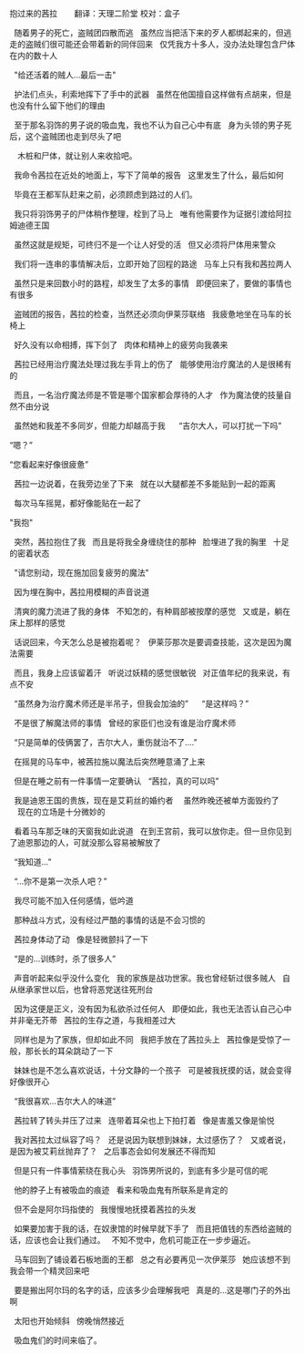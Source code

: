 
 抱过来的茜拉
  
　翻译：天理二阶堂 校对：盒子
 
 
  随着男子的死亡，盗贼团四散而逃
  虽然应当把活下来的歹人都绑起来的，但逃走的盗贼们很可能还会带着新的同伴回来
  仅凭我方十多人，没办法处理包含尸体在内的数十人

  "给还活着的贼人...最后一击"

  护法们点头，利索地挥下了手中的武器
  虽然在他国擅自这样做有点胡来，但是也没有什么留下他们的理由

  至于那名羽饰的男子说的吸血鬼，我也不认为自己心中有底
  身为头领的男子死后，这个盗贼团也走到尽头了吧

　木桩和尸体，就让别人来收拾吧。

  我命令茜拉在近处的地面上，写下了简单的报告
  这里发生了什么，最后如何

  毕竟在王都军队赶来之前，必须顾虑到路过的人们。


  我只将羽饰男子的尸体稍作整理，栓到了马上
  唯有他需要作为证据引渡给阿拉姆迪德王国

  虽然这就是规矩，可终归不是一个让人好受的活
  但又必须将尸体用来警众

  我们将一连串的事情解决后，立即开始了回程的路途
  马车上只有我和茜拉两人

  虽然只是来回数小时的路程，却发生了太多的事情
  即便回来了，要做的事情也有很多

  盗贼团的报告，茜拉的检查，当然还必须向伊莱莎联络
  我疲惫地坐在马车的长椅上

  好久没有以命相搏，挥下剑了
  肉体和精神上的疲劳向我袭来

  茜拉已经用治疗魔法处理过我左手背上的伤了
  能够使用治疗魔法的人是很稀有的

  而且，一名治疗魔法师是不管是哪个国家都会厚待的人才
  作为魔法使的技量自然不由分说

  虽然她和我差不多同岁，但能力却越高于我
  
  “吉尔大人，可以打扰一下吗”

 “嗯？”

 “您看起来好像很疲惫”

  茜拉一边说着，在我旁边坐了下来
  就在以大腿都差不多能贴到一起的距离

  每次马车摇晃，都好像能贴在一起了

 "我抱"

  突然，茜拉抱住了我
  而且是将我全身缠绕住的那种
  脸埋进了我的胸里
  十足的密着状态

  "请您别动，现在施加回复疲劳的魔法"


  因为埋在胸中，茜拉用模糊的声音说道

  清爽的魔力流进了我的身体
  不知怎的，有种肩部被按摩的感觉
  又或是，躺在床上那样的感觉


  话说回来，今天怎么总是被抱着呢？
  伊莱莎那次是要调查技能，这次是因为魔法需要

  而且，我身上应该留着汗
  听说过妖精的感觉很敏锐
  对正值年纪的我来说，有点不安

  “虽然身为治疗魔术师还是半吊子，但我会加油的”
  
  “是这样吗？”

  不是很了解魔法师的事情
  曾经的家臣们也没有谁是治疗魔术师


  “只是简单的伎俩罢了，吉尔大人，重伤就治不了....”

  在摇晃的马车中，被茜拉施以魔法后突然睡意涌了上来

  但是在睡之前有一件事情一定要确认
  “茜拉，真的可以吗”

  我是迪恩王国的贵族，现在是艾莉丝的婚约者
　虽然昨晚还被单方面毁约了
　现在的立场是十分微妙的

  看着马车那乏味的天窗我如此说道
  在到王宫前，我可以放你走。但一旦你见到了迪恩那边的人，可就没那么容易被解放了

  “我知道...”

  “...你不是第一次杀人吧？”

  我尽可能不加入任何感情，低吟道

  那种战斗方式，没有经过严酷的事情的话是不会习惯的

  茜拉身体动了动
  像是轻微颤抖了一下

  “是的...训练时，杀了很多人”

  声音听起来似乎没什么变化
  我的家族是战功世家。我也曾经斩过很多贼人
  自从继承家世以后，也曾将恶党送往死刑台

  因为这便是正义，没有因为私欲杀过任何人
  即便如此，我也无法否认自己心中并非毫无芥蒂
  茜拉的生存之道，与我相差过大

  同样也是为了家族，但却如此不同
  我把手放在了茜拉头上
  茜拉像是受惊了一般，那长长的耳朵跳动了一下

  妹妹也是不怎么喜欢说话，十分文静的一个孩子
  可是被我抚摸的话，就会变得好像很开心

  “我很喜欢...吉尔大人的味道”

  茜拉转了转头并压了过来
  连带着耳朵也上下拍打着
  像是害羞又像是愉悦

  我对茜拉太过纵容了吗？
  还是说因为联想到妹妹，太过感伤了？
  又或者说，是因为被艾莉丝抛弃了？
  之后事态会如何发展还不得而知


  但是只有一件事情萦绕在我心头
  羽饰男所说的，到底有多少是可信的呢

  他的脖子上有被吸血的痕迹
  看来和吸血鬼有所联系是肯定的

  但不会是阿尔玛指使的
  我慢慢地抚摸着茜拉的头发

  如果要加害于我的话，在奴隶馆的时候早就下手了
  而且把值钱的东西给盗贼的话，应该也会让我们通过。
  不知不觉中，危机可能正在一步步逼近。

  马车回到了铺设着石板地面的王都
  总之有必要再见一次伊莱莎
  她应该想不到我会带一个精灵回来吧

  要是搬出阿尔玛的名字的话，应该多少会理解我吧
  真是的...这是哪门子的外出啊

  太阳也开始倾斜
  傍晚悄然接近


  吸血鬼们的时间来临了。